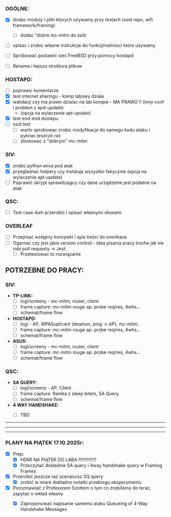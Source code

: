 ### OGÓLNE:
- [X] dodac moduly i pliki ktorych uzywamy przy testach (ssid repo, wifi framework/framing)
  - [ ] dodac "dobre mc-mitm do ssid
- [ ] opisac i zrobic wlasne instrukcje do funkcjonalnosci ktore uzywamy
- [ ] Spróbować postawić sieć FreeBSD przy pomocy hostapd
- [ ] Rename i lepsza struktura plikow


### HOSTAPD:
- [ ] poprawic komentarze
- [X] test internet sharingu - komp labowy dziala
- [X] walidacji czy ma prawo dzialac na lab kompie - MA PRAWO !! (inny conf i problem z apd-update)
  - (opcja na wylaczenie apt-update)
- [X] test end-end dostepu
- [ ] ssid test
  - [ ] warto sprobowac zrobic modyfikacje do samego kodu ataku i pyknac jeszcze raz
  - [ ] ztestowac z "dobrym" mc-mitm

### SIV:
- [X] zrobic python enva pod atak
- [X] przegladnac helpery czy instaluja wszystko fakycznie (opcja na wylaczenie apt-update)
- [ ] Poprawić skrypt sprawdzający czy dane urządzenie jest podatne na atak

### QSC:
- [ ] Test case 4wh przerobić i opisać własnymi słowami

### OVERLEAF
- [ ] Przepisać wstępny koncpekt i spis treści do overleava
- [ ] Ogarnac czy jest jakis version control - idea pisania pracy troche jak sie robi pull requesty -> Jest:
  - [ ] Przetestowac to rozwiązanie

## POTRZEBNE DO PRACY:
### SIV:
- **TP-LINK:**
  - [ ] logi/screeny - mc-mitm, router, client
  - [ ] frame capture: mc-mitm rouge ap: probe req/res, 4whs...
  - [ ] schemat/frame flow
- **HOSTAPD:**
  - [ ] logi - AP, WPASuplicant (deamon, ping -> AP), mc-mitm,
  - [ ] frame capture: mc-mitm rouge ap: probe req/res, 4whs...
  - [ ] schemat/frame flow
- **ASUS:**
  - [ ] logi/screeny - mc-mitm, router, client
  - [ ] frame capture: mc-mitm rouge ap: probe req/res, 4whs...
  - [ ] schemat/frame flow

### QSC:
- **SA QUERY:**
  - [ ] logi/screeny - AP, Client
  - [ ] frame capture: Ramka z sleep bitem, SA Query
  - [ ] schemat/frame flow
- **4 WAY HANDSHAKE:**
  - [ ] TBD


---
---
---
### PLANY NA PIĄTEK 17.10.2025r:
- [X] Prep:
  - [X] HDMI NA PIĄTEK DO LABA !!!!!!!!!!!!!!
  - [X] Przeczytać dokładnie SA query i 4way handshake query w Framing Frames
- [X] Przerobić jeszcze raz scenaiursz SQ query 
  - [X] zrobić w miare dokładne notatki przebiegu eksperymentu
- [X] Porozmawiać z Profesorem Szottem o tym co zrobiliśmy do teraz, zapytać o wkład własny
  - [X] Zaproponować napisanie samemu ataku Queueing of 4-Way Handshake Messages
 
